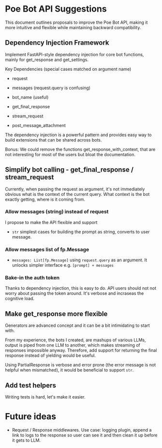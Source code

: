 # Poe Bot API Suggestions

This document outlines proposals to improve the Poe Bot API, making it more intuitive and flexible while maintaining backward compatibility.

## Dependency Injection Framework

Implement FastAPI-style dependency injection for core bot functions, mainly for get_response and get_settings.

Key Dependencies (special cases matched on argument name)
- request
- messages (request.query is confusing)
- bot_name (useful)

- get_final_response
- stream_request
- post_message_attachment

The dependency injection is a powerful pattern and provides easy way to build extensions that can be shared across bots. 

Bonus: We could remove the functions get_response_with_context, that are not interesting for most of the users but bloat the documentation.

## Simplify bot calling - get_final_response / stream_request

Currently, when passing the request as argument, it's not immediately obvious what is the context of the current query. What context is the bot exactly getting, where is it coming from.

### Allow messages (string) instead of request
I propose to make the API flexible and support

- `str` simplest cases for building the prompt as string, converts to user message.

### Allow messages list of fp.Message
- `messages: List[fp.Message]` using `request.query` as an argument. It unlocks simpler interface e.g. `[prompt] + messages`

### Bake-in the auth token
Thanks to dependency injection, this is easy to do. API users should not not worry about passing the token around. It's verbose and incraseas the cognitive load.

## Make get_response more flexible
Generators are advanced concept and it can be a bit intimidating to start with.

From my experience, the bots I created, are mashups of various LLMs, output is piped from one LLM to another, which makes streaming of responses impossible anyway. Therefore, add support for returning the final response instead of yielding would be useful.

Using PartialResponse is verbose and error prone (the error message is not helpful when mismatched), it would be beneficial to support `str`. 

## Add test helpers
Writing tests is hard, let's make it easier. 

# Future ideas
- Request / Response middlewares. Use case: logging plugin, append a link to logs to the response so user can see it and then clean it up before it gets to LLM. 